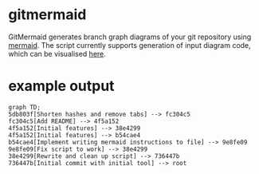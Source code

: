 # gitmermaid

GitMermaid generates branch graph diagrams of your git repository using 
[mermaid](https://github.com/knsv/mermaid). The script currently supports
generation of input diagram code, which can be visualised
[here](http://www.naseer.in/mermaid-webapp/).

# example output

    graph TD;
    5db803f[Shorten hashes and remove tabs] --> fc304c5
    fc304c5[Add README] --> 4f5a152
    4f5a152[Initial features] --> 38e4299
    4f5a152[Initial features] --> b54cae4
    b54cae4[Implement writing mermaid instructions to file] --> 9e8fe09
    9e8fe09[Fix script to work] --> 38e4299
    38e4299[Rewrite and clean up script] --> 736447b
    736447b[Initial commit with initial tool] --> root
